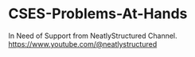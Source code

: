 # CSES-Problems-At-Hands

In Need of Support from NeatlyStructured Channel.
https://www.youtube.com/@neatlystructured
